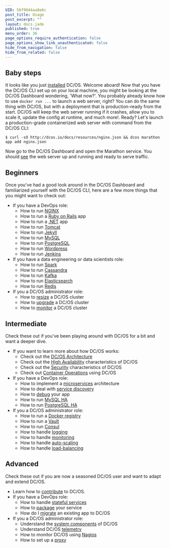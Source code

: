 ```yaml
---
UID: 56f9844aa8e6c
post_title: Usage
post_excerpt: ""
layout: docs.jade
published: true
menu_order: 36
page_options_require_authentication: false
page_options_show_link_unauthenticated: false
hide_from_navigation: false
hide_from_related: false
---
```


## Baby steps

It looks like you just [installed](/administration/installing//) DC/OS. Welcome aboard! Now that you  have the DC/OS CLI set up on your local machine, you might be looking at the DC/OS Dashboard wondering, 'What now?'. You probably already know how to use `docker run ...` to launch a web server, right? You can  do the same thing with DC/OS, but with a deployment that is production-ready from the start. DC/OS will keep the web server running if it crashes, allow you to scale it, update the config at runtime, and much more!. Ready? Let's launch a production-grade containerized web server with command from the DC/OS CLI:

    $ curl -sO http://dcos.io/docs/resources/nginx.json && dcos marathon app add nginx.json

Now go to the DC/OS Dashboard and open the Marathon service. You should [see](img/usage_marathon_webserver.png) the web server up and running and ready to serve traffic.

## Beginners

Once you've had a good look around in the DC/OS Dashboard and familiarized yourself with the DC/OS CLI, here are a few more things that you might want to check out:

- If you have a DevOps role:
  - How to run [NGINX](/usage/tutorials/nginx/)
  - How to run a [Ruby on Rails](/usage/tutorials/ruby-on-rails/) app
  - How to run a [.NET](/usage/tutorials/asp-dot-net/) app
  - How to run [Tomcat](/usage/tutorials/tomcat/)
  - How to run [Jekyll](/usage/tutorials/jekyll/)
  - How to run [MySQL](/usage/tutorials/mysql/)
  - How to run [PostgreSQL](/usage/tutorials/postgres/)
  - How to run [Wordpress](/usage/tutorials/wordpress/)
  - How to run [Jenkins](/usage/tutorials/jenkins/)
- If you have a data engineering or data scientists role:
  - How to run [Spark](/usage/tutorials/spark/)
  - How to run [Cassandra](/usage/tutorials/cassandra/)
  - How to run [Kafka](/usage/tutorials/kafka/)
  - How to run [Elasticsearch](/usage/tutorials/elasticsearch/)
  - How to run [Redis](/usage/tutorials/redis/)
- If you a DC/OS administrator role:
  - How to [resize](/administration/resizing/) a DC/OS cluster
  - How to [upgrade](/administration/upgrading/) a DC/OS cluster
  - How to [monitor](/administration/monitoring/) a DC/OS cluster

## Intermediate

Check these out if you've been playing around with DC/OS for a bit and want a deeper dive.

- If you want to learn more about how DC/OS works:
  - Check out the [DC/OS Architecture](/overview/architecture/)
  - Check out the [High Availability](/overview/high-availability/) characteristics of DC/OS
  - Check out the [Security](/overview/security/) characteristics of DC/OS
  - Check out [Container Operations](/overview/container-operations/) using DC/OS
- If you have a DevOps role:
  - How to implement a [microservices](/usage/tutorials/microservices/) architecture
  - How to deal with [service discovery](/usage/tutorials/service-discovery/)
  - How to [debug](/usage/tutorials/debugging/) your app
  - How to run [MySQL HA](/usage/tutorials/mysql-ha/)
  - How to run [PostgreSQL HA](/usage/tutorials/postgres-ha/)
- If you a DC/OS administrator role:
  - How to run a [Docker registry](/usage/tutorials/docker-registry/)
  - How to run a [Vault](/usage/tutorials/vault/)
  - How to run [Consul](/usage/tutorials/consul/)
  - How to handle [logging](/usage/tutorials/logging/)
  - How to handle [monitoring](/usage/tutorials/monitoring/)
  - How to handle [auto-scaling](/usage/tutorials/autoscaling/)
  - How to handle [load-balancing](/usage/tutorials/load-balancing/)

## Advanced

Check these out if you are now a seasoned DC/OS user and want to adapt and extend DC/OS.

- Learn how to [contribute](/overview/contribution/) to DC/OS.
- If you have a DevOps role:
  - How to handle [stateful services](/usage/tutorials/stateful-services/)
  - How to [package](/usage/tutorials/packaging/) your service
  - How do I [migrate](/overview/migration/) an existing app to DC/OS
- If you a DC/OS administrator role:
  - Understand the [system components](/administration/system-components/) of DC/OS
  - Understand DC/OS [telemetry](/administration/telemetry/)
  - How to monitor DC/OS using [Nagios](/administration/monitoring/nagios/)
  - How to set up a [proxy](/administration/proxy/)
